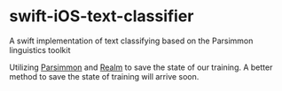 # swift-iOS-text-classifier
A swift implementation of text classifying based on the Parsimmon linguistics toolkit

Utilizing [Parsimmon](https://github.com/ayanonagon/Parsimmon) and [Realm](https://realm.io) to save the state of our training. A better method to save the state of training will arrive soon.
